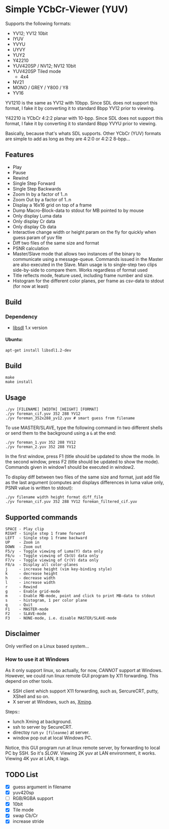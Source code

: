 Simple YCbCr-Viewer (YUV)
=========================

Supports the following formats:

- YV12; YV12 10bit
- IYUV
- YVYU
- UYVY
- YUY2
- Y42210
- YUV420SP / NV12; NV12 10bit
- YUV420SP Tiled mode
    - 4x4
- NV21
- MONO / GREY / Y800 / Y8
- YV16

YV1210 is the same as YV12 with 10bpp.
Since SDL does not support this format, I fake it
by converting it to standard 8bpp YV12 prior to viewing.

Y42210 is YCbCr 4:2:2 planar with 10-bpp.
Since SDL does not support this format, I fake it
by converting it to standard 8bpp YVYU prior to viewing.

Basically, because that's whats SDL supports.
Other YCbCr (YUV) formats are simple to add as long as
they are 4:2:0 or 4:2:2 8-bpp...

Features
--------

- Play
- Pause
- Rewind
- Single Step Forward
- Single Step Backwards
- Zoom In by a factor of 1..n
- Zoom Out by a factor of 1..n
- Display a 16x16 grid on top of a frame
- Dump Macro-Block-data to stdout for MB pointed
  to by mouse
- Only display Luma data
- Only display Cr data
- Only display Cb data
- Interactive change width or height param on the fly
    for quickly when guess param of yuv file
- Diff two files of the same size and format
- PSNR calculation
- Master/Slave mode that allows two instances of
  the binary to communicate using a message-queue.
  Commands issued in the Master are also executed
  in the Slave. Main usage is to single-step two clips
  side-by-side to compare them. Works regardless of
  format used
- Title reflects mode, feature used, including
  frame number and size.
- Histogram for the different color planes, per frame
  as csv-data to stdout (for now at least)

Build
-----

### Dependency
- [libsdl](http://www.libsdl.org/) 1.x version

#### Ubuntu:

    apt-get install libsdl1.2-dev

## Build

    make
    make install

Usage
-----

    ./yv [FILENAME] [WIDTH] [HEIGHT] [FORMAT]
    ./yv foreman_cif.yuv 352 288 YV12
    ./yv foreman_352x288_yv12.yuv # smart guess from filename

To use MASTER/SLAVE, type the following
command in two different shells or send them to
the background using a `&` at the end:

    ./yv foreman_1.yuv 352 288 YV12
    ./yv foreman_2.yuv 352 288 YV12

In the first window, press F1 (title should be updated
to show the mode. In the second window, press F2
(title should be updated to show the mode).
Commands given in window1 should be executed in window2.

To display diff between two files of the same size
and format, just add file as the last argument
(computes and displays differences in luma value only,
PSNR value is written to stdout):

    ./yv filename width height format diff_file
    ./yv foreman_cif.yuv 352 288 YV12 foreman_filtered_cif.yuv

Supported commands
------------------

    SPACE - Play clip
    RIGHT - Single step 1 frame forward
    LEFT  - Single step 1 frame backward
    UP    - Zoom in
    DOWN  - Zoom out
    F5/y  - Toggle viewing of Luma(Y) data only
    F6/u  - Toggle viewing of Cb(U) data only
    F7/v  - Toggle viewing of Cr(V) data only
    F8/a  - Display all color-planes
    j     - increase height (vim key-binding style)
    k     - decrease height
    h     - decrease width
    l     - increase width
    r     - Rewind
    g     - Enable grid-mode
    m     - Enable MB-mode, point and click to print MB-data to stdout
    s     - histogram, 1 per color plane
    q     - Quit
    F1    - MASTER-mode
    F2    - SLAVE-mode
    F3    - NONE-mode, i.e. disable MASTER/SLAVE-mode

Disclaimer
----------

Only verified on a Linux based system...

### How to use it at Windows
As it only support linux, so actually, for now, *CANNOT* support at Windows.
However, we could run linux remote GUI program by X11 forwarding. This depend
on other tools.

* SSH client which support X11 forwarding, such as, SercureCRT, putty, XShell and so on.
* X server at Windows, such as, [Xming](https://sourceforge.net/projects/xming/).

 Steps::
- lunch Xming at background.
- ssh to server by SecureCRT.
- directoy run `yv [fileanme]` at server.
- window pop out at local Windows PC.

Notice, this GUI program run at linux remote server, by forwarding to local PC
by SSH. So it's *SLOW*. Viewing 2K yuv at LAN environment, it works.
Viewing 4K yuv at LAN, it lags.

TODO List
---------

- [X] guess argument in filename
- [X] yuv420sp
- [ ] RGB/RGBA support
- [X] 10bit
- [X] Tile mode
- [X] swap Cb/Cr
- [X] increase stride
